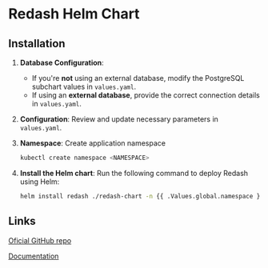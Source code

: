 # Redash Helm Chart

## Installation

1. **Database Configuration**:
   - If you're **not** using an external database, modify the PostgreSQL subchart values in `values.yaml`.
   - If using an **external database**, provide the correct connection details in `values.yaml`.

2. **Configuration**:
   Review and update necessary parameters in `values.yaml`.

3. **Namespace**:
    Create application namespace
    ```sh
    kubectl create namespace <NAMESPACE>
    ```

4. **Install the Helm chart**:
   Run the following command to deploy Redash using Helm:
   ```sh
   helm install redash ./redash-chart -n {{ .Values.global.namespace }}
   ```

## Links
[Oficial GitHub repo](https://github.com/getredash/redash/tree/master)

[Documentation](https://redash.io/help)

